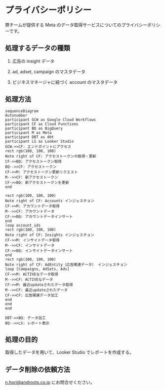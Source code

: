 # プライバシーポリシー

弊チームが提供する Meta のデータ取得サービスについてのプライバシーポリシーです。

## 処理するデータの種類

1. 広告の insight データ

2. ad, adset, campaign のマスタデータ

3. ビジネスマネージャに紐づく account のマスタデータ

## 処理方法

```mermaid
sequenceDiagram
Autonumber
participant GCW as Google Cloud Workflows
participant CF as Cloud Functions
participant BQ as BigQuery
participant M as Meta
participant DBT as dbt
participant LS as Looker Studio
GCW->>CF: エンドポイントにアクセス
rect rgb(100, 100, 100)
Note right of CF: アクセストークンの取得・更新
CF->>BQ: アクセストークン取得
BQ-->>CF: アクセストークン
CF->>M: アクセストークン更新リクエスト
M-->>CF: 新アクセストークン
CF->>BQ: 新アクセストークンを更新
end

rect rgb(100, 100, 100)
Note right of CF: Accounts インジェスチョン
CF->>M: アカウントデータ取得
M-->>CF: アカウントデータ
CF->>BQ: アカウントデータインサート
end
loop account_ids
rect rgb(100, 100, 100)
Note right of CF: Insights インジェスチョン
CF->>M: インサイトデータ取得
M-->>CF: インサイトデータ
CF->>BQ: インサイトデータインサート
end
rect rgb(100, 100, 100)
Note right of CF: AdEntity（広告関連データ） インジェスチョン
loop [Campaigns, AdSets, Ads]
CF->>M: ACTIVEなデータ取得
M-->>CF: ACTIVEなデータ
CF->>M: 最近updateされたデータ取得
M-->>CF: 最近updateされたデータ
CF->>CF: 広告関連データ加工
end
end
end

DBT->>BQ: データ加工
BQ-->>LS: レポート表示

```

## 処理の目的

取得したデータを用いて、Looker Studio でレポートを作成する。

## データ削除の依頼方法

n.hori@androots.co.jp にお問合せください。